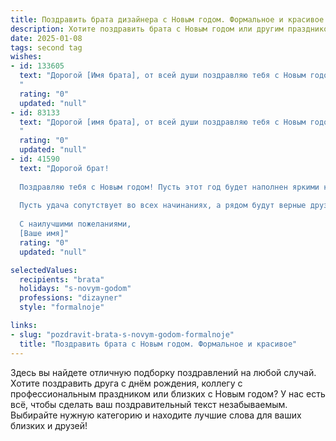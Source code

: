 ```yaml
---
title: Поздравить брата дизайнера с Новым годом. Формальное и красивое
description: Хотите поздравить брата с Новым годом или другим праздником? Наш ИИ создаст незабываемое поздравление, а вы обязательно выделитесь среди других.  
date: 2025-01-08
tags: second tag
wishes:
- id: 133605
  text: "Дорогой [Имя брата], от всей души поздравляю тебя с Новым годом! Желаю тебе в новом году ярких творческих свершений, вдохновения, новых интересных проектов и, конечно же, профессионального признания в твоей нелегкой, но увлекательной профессии дизайнера. Пусть все задуманное воплотится в жизнь, а успех сопутствует тебе во всех начинаниях! Счастья, здоровья и благополучия тебе и твоим близким!
  "
  rating: "0"
  updated: "null"
- id: 83133
  text: "Дорогой [имя брата], от всей души поздравляю тебя с Новым годом! Желаю тебе в наступающем году новых творческих успехов в твоей яркой и талантливой профессии дизайнера, вдохновения, реализации самых смелых идей и, конечно же, благополучия и счастья! Пусть Новый год принесет тебе много радостных моментов и исполнит все твои заветные желания. С Новым годом!
  "
  rating: "0"
  updated: "null"
- id: 41590
  text: "Дорогой брат!
  
  Поздравляю тебя с Новым годом! Пусть этот год будет наполнен яркими красками, творческим вдохновением и незабываемыми моментами. Желаю, чтобы твои идеи, как дизайнер, находили свое воплощение, а каждая новая работа приносила удовлетворение и признание.
  
  Пусть удача сопутствует во всех начинаниях, а рядом будут верные друзья и близкие, готовые поддержать. Здоровья тебе, счастья и больших профессиональных успехов!
  
  С наилучшими пожеланиями,
  [Ваше имя]"
  rating: "0"
  updated: "null"

selectedValues:
  recipients: "brata"
  holidays: "s-novym-godom"
  professions: "dizayner"
  style: "formalnoje"

links:
- slug: "pozdravit-brata-s-novym-godom-formalnoje"
  title: "Поздравить брата с Новым годом. Формальное и красивое"
---
```


Здесь вы найдете отличную подборку поздравлений на любой случай.
Хотите поздравить друга с днём рождения, коллегу с профессиональным праздником или близких с Новым годом? У нас есть всё, чтобы сделать ваш поздравительный текст незабываемым. Выбирайте нужную категорию и находите лучшие слова для ваших близких и друзей!
